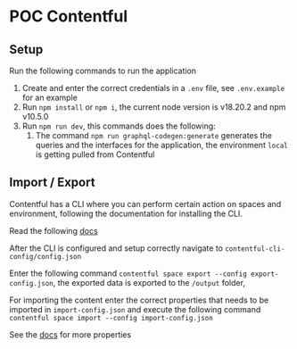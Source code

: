 # POC Contentful

## Setup

Run the following commands to run the application

1.  Create and enter the correct credentials in a `.env` file, see `.env.example` for an example
2.  Run `npm install` or `npm i`, the current node version is v18.20.2 and npm v10.5.0
3.  Run `npm run dev`, this commands does the following:
    1.  The command `npm run graphql-codegen:generate` generates the queries and the interfaces for the application, the environment `local` is getting pulled from Contentful

## Import / Export

Contentful has a CLI where you can perform certain action on spaces and environment, following the documentation for installing the CLI.

Read the following [docs](https://www.contentful.com/developers/docs/tutorials/cli/installation/)

After the CLI is configured and setup correctly navigate to `contentful-cli-config/config.json`

Enter the following command `contentful space export --config export-config.json`, the exported data is exported to the `/output` folder,

For importing the content enter the correct properties that needs to be imported in `import-config.json` and execute the following command `contentful space import --config import-config.json`

See the [docs](https://www.contentful.com/developers/docs/tutorials/cli/import-and-export/) for more properties
